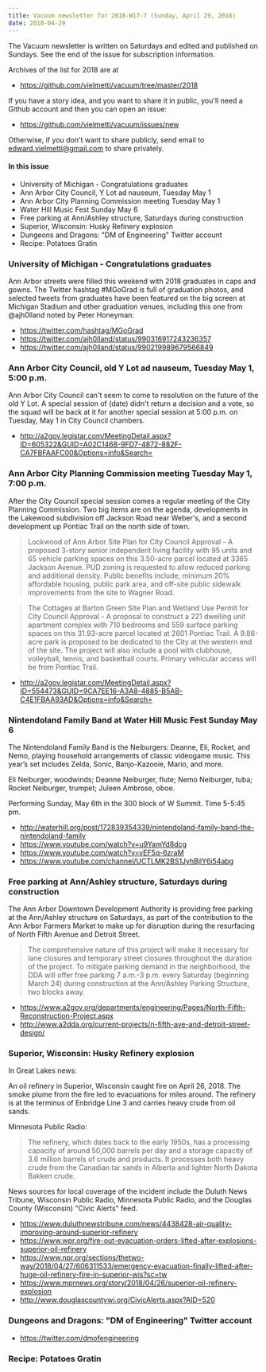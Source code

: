 ```yaml
---
title: Vacuum newsletter for 2018-W17-7 (Sunday, April 29, 2018)
date: 2018-04-29
---
```


The Vacuum newsletter is written on Saturdays and edited and
published on Sundays. See the end of the issue for subscription
information.

Archives of the list for 2018 are at

* https://github.com/vielmetti/vacuum/tree/master/2018

If you have a story idea, and you want to share it in public,
you'll need a Github account and then you can open an issue:

* https://github.com/vielmetti/vacuum/issues/new

Otherwise, if you don't want to share publicly, send email
to edward.vielmetti@gmail.com to share privately.

#### In this issue

* University of Michigan - Congratulations graduates
* Ann Arbor City Council, Y Lot ad nauseum, Tuesday May 1
* Ann Arbor City Planning Commission meeting Tuesday May 1
* Water Hill Music Fest Sunday May 6
* Free parking at Ann/Ashley structure, Saturdays during construction
* Superior, Wisconsin: Husky Refinery explosion
* Dungeons and Dragons: "DM of Engineering" Twitter account
* Recipe: Potatoes Gratin

### University of Michigan - Congratulations graduates

Ann Arbor streets were filled this weekend with 2018 graduates
in caps and gowns. The Twitter hashtag #MGoGrad is full
of graduation photos, and selected tweets from graduates
have been featured on the big screen at Michigan Stadium
and other graduation venues, including this one from @ajh0lland 
noted by Peter Honeyman:

<script> alert("Woo Graduating!"); alert("Much Excitement"); </script>

* https://twitter.com/hashtag/MGoGrad
* https://twitter.com/ajh0lland/status/990316917243236357
* https://twitter.com/ajh0lland/status/990219989679566849

### Ann Arbor City Council, old Y Lot ad nauseum, Tuesday May 1, 5:00 p.m.

Ann Arbor City Council can't seem to come to resolution
on the future of the old Y Lot. A special session of (date)
didn't return a decision and a vote, so the squad will be
back at it for another special session at 5:00 p.m. on Tuesday,
May 1 in City Council chambers. 

* http://a2gov.legistar.com/MeetingDetail.aspx?ID=605322&GUID=A02C1468-9FD7-4872-882F-CA7FBFAAFC00&Options=info&Search=

### Ann Arbor City Planning Commission meeting Tuesday May 1, 7:00 p.m.

After the City Council special session comes a regular meeting
of the City Planning Commission. Two big items are on the agenda,
developments in the Lakewood subdivision off Jackson Road near
Weber's, and a second development up Pontiac Trail on the north
side of town.

> Lockwood of Ann Arbor Site Plan for City Council Approval - A
proposed 3-story senior independent living facility with 95 units
and 65 vehicle parking spaces on this 3.50-acre parcel located at
3365 Jackson Avenue. PUD zoning is requested to allow reduced parking
and additional density. Public benefits include, minimum 20%
affordable housing, public park area, and off-site public sidewalk
improvements from the site to Wagner Road. 

> The Cottages at Barton Green Site Plan and Wetland Use Permit for
City Council Approval - A proposal to construct a 221 dwelling unit
apartment complex with 710 bedrooms and 559 surface parking spaces
on this 31.93-acre parcel located at 2601 Pontiac Trail. A 9.86-acre
park is proposed to be dedicated to the City at the western end of
the site. The project will also include a pool with clubhouse,
volleyball, tennis, and basketball courts. Primary vehicular access
will be from Pontiac Trail. 

* http://a2gov.legistar.com/MeetingDetail.aspx?ID=554473&GUID=9CA7EE16-A3A8-4885-B5AB-C4E1FBAA93AD&Options=info&Search=

### Nintendoland Family Band at Water Hill Music Fest Sunday May 6

The Nintendoland Family Band is the Neiburgers: Deanne, Eli, Rocket,
and Nemo, playing household arrangements of classic videogame
music. This year’s set includes Zelda, Sonic, Banjo-Kazooie, Mario,
and more.

Eli Neiburger, woodwinds; Deanne Neiburger, flute; Nemo Neiburger,
tuba; Rocket Neiburger, trumpet; Juleen Ambrose, oboe.

Performing Sunday, May 6th in the 300 block of W Summit. Time 5-5:45 pm.

* http://waterhill.org/post/172839354339/nintendoland-family-band-the-nintendoland-family
* https://www.youtube.com/watch?v=u9YamYd8dcg
* https://www.youtube.com/watch?v=vEF5q-6zraM
* https://www.youtube.com/channel/UCTLMK2BS1JyhBjlY6i54abg

### Free parking at Ann/Ashley structure, Saturdays during construction

The Ann Arbor Downtown Development Authority is providing
free parking at the Ann/Ashley structure on Saturdays, as
part of the contribution to the Ann Arbor Farmers Market
to make up for disruption during the resurfacing of North
Fifth Avenue and Detroit Street. 

> The comprehensive nature of this project will make it necessary
for lane closures and temporary street closures throughout the
duration of the project. To mitigate parking demand in the neighborhood,
the DDA will offer free parking 7 a.m.-3 p.m. every Saturday
(beginning March 24) during construction at the Ann/Ashley Parking
Structure, two blocks away.

* https://www.a2gov.org/departments/engineering/Pages/North-Fifth-Reconstruction-Project.aspx
* http://www.a2dda.org/current-projects/n-fifth-ave-and-detroit-street-design/

### Superior, Wisconsin: Husky Refinery explosion

In Great Lakes news:

An oil refinery in Superior, Wisconsin caught fire on April 26, 2018.
The smoke plume from the fire led to evacuations for miles around.
The refinery is at the terminus of Enbridge Line 3 and carries heavy crude from oil sands.

Minnesota Public Radio:

> The refinery, which dates back to the early 1950s, has a processing
capacity of around 50,000 barrels per day and a storage capacity
of 3.6 million barrels of crude and products. It processes both
heavy crude from the Canadian tar sands in Alberta and lighter North
Dakota Bakken crude.

News sources for local coverage of the incident include the Duluth News Tribune,
Wisconsin Public Radio, Minnesota Public Radio, and the Douglas County (Wisconsin)
"Civic Alerts" feed.

* https://www.duluthnewstribune.com/news/4438428-air-quality-improving-around-superior-refinery
* https://www.wpr.org/fire-out-evacuation-orders-lifted-after-explosions-superior-oil-refinery
* https://www.npr.org/sections/thetwo-way/2018/04/27/606311533/emergency-evacuation-finally-lifted-after-huge-oil-refinery-fire-in-superior-wis?sc=tw
* https://www.mprnews.org/story/2018/04/26/superior-oil-refinery-explosion
* http://www.douglascountywi.org/CivicAlerts.aspx?AID=520

### Dungeons and Dragons: "DM of Engineering" Twitter account

* https://twitter.com/dmofengineering

### Recipe: Potatoes Gratin

